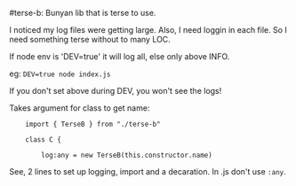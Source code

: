 #terse-b: Bunyan lib that is terse to use.

I noticed my log files were getting large. Also, I need loggin in each file. So I need something terse without to many LOC.

If node env is  'DEV=true' it will log all, else only above INFO.

eg: `DEV=true node index.js`

If you don't set above during DEV, you won't see the logs!

Takes argument for class to get name:

```
    import { TerseB } from "./terse-b"

    class C {

        log:any = new TerseB(this.constructor.name)

```

See, 2 lines to set up logging, import and a decaration. In .js don't use `:any`.
